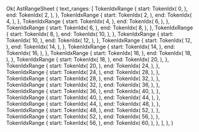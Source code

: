 Ok(
    AstRangeSheet {
        text_ranges: [
            TokenIdxRange {
                start: TokenIdx(
                    0,
                ),
                end: TokenIdx(
                    2,
                ),
            },
            TokenIdxRange {
                start: TokenIdx(
                    2,
                ),
                end: TokenIdx(
                    4,
                ),
            },
            TokenIdxRange {
                start: TokenIdx(
                    4,
                ),
                end: TokenIdx(
                    6,
                ),
            },
            TokenIdxRange {
                start: TokenIdx(
                    6,
                ),
                end: TokenIdx(
                    8,
                ),
            },
            TokenIdxRange {
                start: TokenIdx(
                    8,
                ),
                end: TokenIdx(
                    10,
                ),
            },
            TokenIdxRange {
                start: TokenIdx(
                    10,
                ),
                end: TokenIdx(
                    12,
                ),
            },
            TokenIdxRange {
                start: TokenIdx(
                    12,
                ),
                end: TokenIdx(
                    14,
                ),
            },
            TokenIdxRange {
                start: TokenIdx(
                    14,
                ),
                end: TokenIdx(
                    16,
                ),
            },
            TokenIdxRange {
                start: TokenIdx(
                    16,
                ),
                end: TokenIdx(
                    18,
                ),
            },
            TokenIdxRange {
                start: TokenIdx(
                    18,
                ),
                end: TokenIdx(
                    20,
                ),
            },
            TokenIdxRange {
                start: TokenIdx(
                    20,
                ),
                end: TokenIdx(
                    24,
                ),
            },
            TokenIdxRange {
                start: TokenIdx(
                    24,
                ),
                end: TokenIdx(
                    28,
                ),
            },
            TokenIdxRange {
                start: TokenIdx(
                    28,
                ),
                end: TokenIdx(
                    32,
                ),
            },
            TokenIdxRange {
                start: TokenIdx(
                    32,
                ),
                end: TokenIdx(
                    36,
                ),
            },
            TokenIdxRange {
                start: TokenIdx(
                    36,
                ),
                end: TokenIdx(
                    40,
                ),
            },
            TokenIdxRange {
                start: TokenIdx(
                    40,
                ),
                end: TokenIdx(
                    44,
                ),
            },
            TokenIdxRange {
                start: TokenIdx(
                    44,
                ),
                end: TokenIdx(
                    48,
                ),
            },
            TokenIdxRange {
                start: TokenIdx(
                    48,
                ),
                end: TokenIdx(
                    52,
                ),
            },
            TokenIdxRange {
                start: TokenIdx(
                    52,
                ),
                end: TokenIdx(
                    56,
                ),
            },
            TokenIdxRange {
                start: TokenIdx(
                    56,
                ),
                end: TokenIdx(
                    60,
                ),
            },
        ],
    },
)